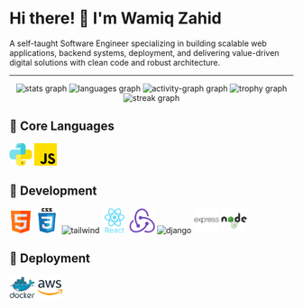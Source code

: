 # Hi there! 👋 I'm **Wamiq Zahid**  
A self-taught Software Engineer specializing in building scalable web applications, backend systems, deployment, and delivering value-driven digital solutions with clean code and robust architecture.

---

<div align="center">
  <img src="https://github-readme-stats.vercel.app/api?username=Wamiq319&hide_title=false&hide_rank=true&show_icons=true&include_all_commits=true&count_private=true&disable_animations=false&theme=dracula&locale=en&hide_border=false&order=1" height="159" alt="stats graph"  />
  <img src="https://github-readme-stats.vercel.app/api/top-langs?username=Wamiq319&locale=en&hide_title=false&layout=compact&card_width=320&langs_count=11&theme=dracula&hide_border=false&order=2" height="159" alt="languages graph"  />
  <img src="https://github-readme-activity-graph.vercel.app/graph?username=Wamiq319&radius=16&theme=dracula&area=false&order=5&hide_title=false" height="200" alt="activity-graph graph"  />
  <img src="https://github-profile-trophy.vercel.app?username=Wamiq319&theme=dracula&column=-1&row=1&margin-w=8&margin-h=8&no-bg=false&no-frame=false&order=4" height="150" alt="trophy graph"  />
  <img src="https://streak-stats.demolab.com?user=Wamiq319&locale=en&mode=daily&theme=dracula&hide_border=false&border_radius=5&order=3" height="150" alt="streak graph"  />
</div>



## 🚀 **Core Languages**

<p align="left">
  <img src="./python.png" alt="Python" height="40" />
  <img src="./js.png" alt="JavaScript" height="40" />
</p>

## 🚀 **Development**

<p align="left">
   <img src="./html.png" alt="html5" height="40"/>
  <img src="https://raw.githubusercontent.com/devicons/devicon/master/icons/css3/css3-original-wordmark.svg" alt="css3" height="45"/>
  <img src="https://www.vectorlogo.zone/logos/tailwindcss/tailwindcss-icon.svg" alt="tailwind" height="45"/>
  <img src="https://raw.githubusercontent.com/devicons/devicon/master/icons/react/react-original-wordmark.svg" alt="react" height="45"/>
  <img src="https://raw.githubusercontent.com/devicons/devicon/master/icons/redux/redux-original.svg" alt="redux" height="45"/>


  <img src="https://cdn.worldvectorlogo.com/logos/django.svg" alt="django" height="45"/>
  <img src="https://raw.githubusercontent.com/devicons/devicon/master/icons/express/express-original-wordmark.svg" alt="express" height="45"/>
 
  <img src="https://raw.githubusercontent.com/devicons/devicon/master/icons/nodejs/nodejs-original-wordmark.svg" alt="nodejs" height="45"/>

</p>

## 🚀 **Deployment**

<p align="left">
  <img src="https://raw.githubusercontent.com/devicons/devicon/master/icons/docker/docker-original-wordmark.svg" alt="docker" height="45"/>
  <img src="https://raw.githubusercontent.com/devicons/devicon/master/icons/amazonwebservices/amazonwebservices-original-wordmark.svg" alt="aws" height="45"/>
</p





